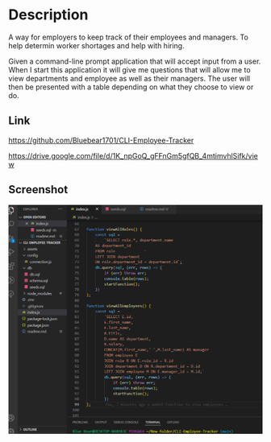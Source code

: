# Description
A way for employers to keep track of their employees and managers. To help determin worker shortages and help with hiring.

Given a command-line prompt application that will accept input from a user. 
When I start this application it will give me questions that will allow me to view departments and employee as well as their managers.
The user will then be presented with a table depending on what they choose to view or do.

## Link 
https://github.com/Bluebear1701/CLI-Employee-Tracker

https://drive.google.com/file/d/1K_npGoQ_gFFnGm5gfQB_4mtimvhlSifk/view


## Screenshot
![screen shot of my website](assets\employee_tracker_image.png)

